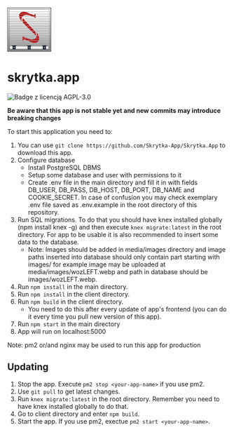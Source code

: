 ![Logo skrytki](skrytka-small.png)
# skrytka.app
![Badge z licencją AGPL-3.0](https://img.shields.io/badge/License-AGPL--3.0-9cf)

**Be aware that this app is not stable yet and new commits may introduce breaking changes**

To start this application you need to:

1. You can use `git clone https://github.com/Skrytka-App/Skrytka.App` to download this app.
2. Configure database
    - Install PostgreSQL DBMS
    - Setup some database and user with permissions to it
    - Create .env file in the main directory and fill it in with fields DB_USER, DB_PASS, DB_HOST, DB_PORT, DB_NAME and COOKIE_SECRET. In case of confusion you may check exemplary .env file saved as .env.example in the root directory of this repository.
3. Run SQL migrations. To do that you should have knex installed globally (npm install knex -g) and then execute `knex migrate:latest` in the root directory. For app to be usable it is also recommended to insert some data to the database.
    - Note: Images should be added in media/images directory and image paths inserted into database should only contain part starting with images/ for example image may be uploaded at media/images/wozLEFT.webp and path in database should be images/wozLEFT.webp.
4. Run `npm install` in the main directory.
5. Run `npm install` in the client directory.
6. Run `npm build` in the client directory. 
    - You need to do this after every update of app's frontend (you can do it every time you pull new version of this app).
7. Run `npm start` in the main directory
8. App will run on localhost:5000

Note: pm2 or/and nginx may be used to run this app for production

## Updating

1. Stop the app. Execute `pm2 stop <your-app-name>` if you use pm2.
2. Use `git pull` to get latest changes.
3. Run `knex migrate:latest` in the root directory. Remember you need to have knex installed globally to do that.
4. Go to client directory and enter `npm build`.
5. Start the app. If you use pm2, exectue `pm2 start <your-app-name>`.
